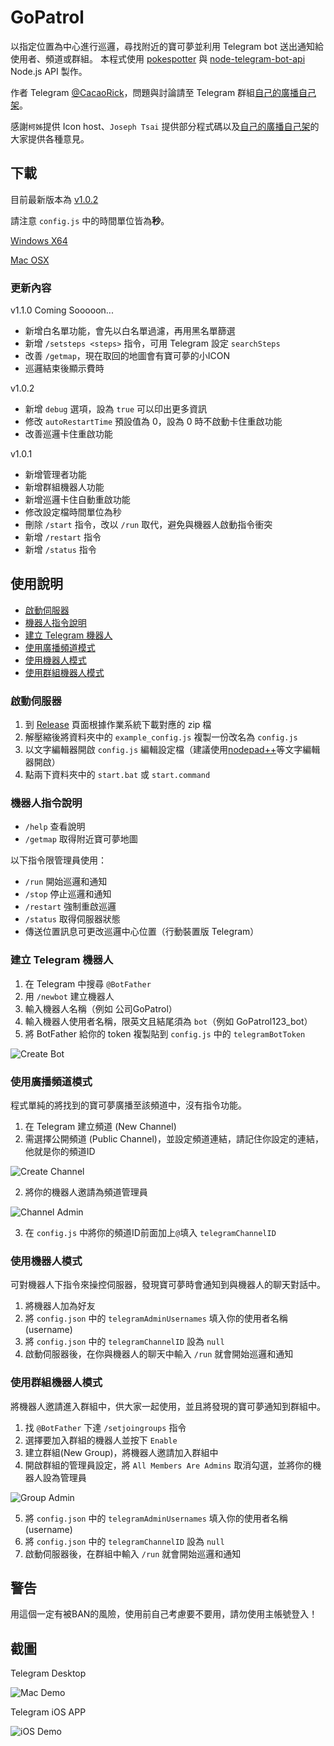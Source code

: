 # GoPatrol
以指定位置為中心進行巡邏，尋找附近的寶可夢並利用 Telegram bot 送出通知給使用者、頻道或群組。
本程式使用 [pokespotter](https://github.com/brentschooley/pokespotter) 與 [node-telegram-bot-api](https://github.com/yagop/node-telegram-bot-api) Node.js API 製作。

作者 Telegram [@CacaoRick](http://telegram.me/CacaoRick)，問題與討論請至 Telegram 群組[自己的廣播自己架](https://telegram.me/joinchat/DoTGVEFiQS0UGIg8atBTWw)。

感謝`柯姊`提供 Icon host、`Joseph Tsai` 提供部分程式碼以及[自己的廣播自己架](https://telegram.me/joinchat/DoTGVEFiQS0UGIg8atBTWw)的大家提供各種意見。

## 下載

目前最新版本為 [v1.0.2](https://github.com/CacaoRick/GoPatrol/releases/tag/v1.0.2)

請注意 `config.js` 中的時間單位皆為**秒**。

[Windows X64](https://github.com/CacaoRick/GoPatrol/releases/download/v1.0.2/GoPatrol_v1.0.2_win_x64.zip)

[Mac OSX](https://github.com/CacaoRick/GoPatrol/releases/download/v1.0.2/GoPatrol_v1.0.2-mac.zip)

### 更新內容

v1.1.0 Coming Sooooon...

- 新增白名單功能，會先以白名單過濾，再用黑名單篩選
- 新增 `/setsteps <steps>` 指令，可用 Telegram 設定 `searchSteps`
- 改善 `/getmap`，現在取回的地圖會有寶可夢的小ICON
- 巡邏結束後顯示費時

v1.0.2

- 新增 `debug` 選項，設為 `true` 可以印出更多資訊
- 修改 `autoRestartTime` 預設值為 0，設為 0 時不啟動卡住重啟功能
- 改善巡邏卡住重啟功能

v1.0.1

- 新增管理者功能
- 新增群組機器人功能
- 新增巡邏卡住自動重啟功能
- 修改設定檔時間單位為秒
- 刪除 `/start` 指令，改以 `/run` 取代，避免與機器人啟動指令衝突
- 新增 `/restart` 指令
- 新增 `/status` 指令

## 使用說明

- [啟動伺服器](https://github.com/CacaoRick/GoPatrol#啟動伺服器)
- [機器人指令說明](https://github.com/CacaoRick/GoPatrol#機器人指令說明)
- [建立 Telegram 機器人](https://github.com/CacaoRick/GoPatrol#建立-telegram-機器人)
- [使用廣播頻道模式](https://github.com/CacaoRick/GoPatrol#使用廣播頻道模式)
- [使用機器人模式](https://github.com/CacaoRick/GoPatrol#使用機器人模式)
- [使用群組機器人模式](https://github.com/CacaoRick/GoPatrol#使用群組機器人模式)

### 啟動伺服器
1. 到 [Release](https://github.com/CacaoRick/GoPatrol/releases) 頁面根據作業系統下載對應的 zip 檔
2. 解壓縮後將資料夾中的 `example_config.js` 複製一份改名為 `config.js`
4. 以文字編輯器開啟 `config.js` 編輯設定檔（建議使用[nodepad++](https://notepad-plus-plus.org/download/v6.9.2.html)等文字編輯器開啟）
5. 點兩下資料夾中的 `start.bat` 或 `start.command`

### 機器人指令說明

- `/help` 查看說明
- `/getmap` 取得附近寶可夢地圖

以下指令限管理員使用：

- `/run` 開始巡邏和通知
- `/stop` 停止巡邏和通知
- `/restart` 強制重啟巡邏
- `/status` 取得伺服器狀態
- 傳送位置訊息可更改巡邏中心位置（行動裝置版 Telegram）

### 建立 Telegram 機器人
1. 在 Telegram 中搜尋 `@BotFather`
2. 用 `/newbot` 建立機器人
3. 輸入機器人名稱（例如 公司GoPatrol）
4. 輸入機器人使用者名稱，限英文且結尾須為 `bot`（例如 GoPatrol123_bot）
5. 將 BotFather 給你的 token 複製貼到 `config.js` 中的 `telegramBotToken`

![Create Bot](tutorial/bot.png)

### 使用廣播頻道模式
程式單純的將找到的寶可夢廣播至該頻道中，沒有指令功能。

1. 在 Telegram 建立頻道 (New Channel)
2. 需選擇公開頻道 (Public Channel)，並設定頻道連結，請記住你設定的連結，他就是你的頻道ID

![Create Channel](tutorial/channel.png)

2. 將你的機器人邀請為頻道管理員

![Channel Admin](tutorial/channel_admin.png)

3. 在 `config.js` 中將你的頻道ID前面加上`@`填入 `telegramChannelID`

### 使用機器人模式
可對機器人下指令來操控伺服器，發現寶可夢時會通知到與機器人的聊天對話中。

1. 將機器人加為好友
2. 將 `config.json` 中的 `telegramAdminUsernames` 填入你的使用者名稱(username)
3. 將 `config.json` 中的 `telegramChannelID` 設為 `null`
4. 啟動伺服器後，在你與機器人的聊天中輸入 `/run` 就會開始巡邏和通知

### 使用群組機器人模式
將機器人邀請進入群組中，供大家一起使用，並且將發現的寶可夢通知到群組中。

1. 找 `@BotFather` 下達 `/setjoingroups` 指令
2. 選擇要加入群組的機器人並按下 `Enable`
3. 建立群組(New Group)，將機器人邀請加入群組中
4. 開啟群組的管理員設定，將 `All Members Are Admins` 取消勾選，並將你的機器人設為管理員

![Group Admin](tutorial/group_admin.png)

5. 將 `config.json` 中的 `telegramAdminUsernames` 填入你的使用者名稱(username)
6. 將 `config.json` 中的 `telegramChannelID` 設為 `null`
7. 啟動伺服器後，在群組中輸入 `/run` 就會開始巡邏和通知

## 警告
用這個一定有被BAN的風險，使用前自己考慮要不要用，請勿使用主帳號登入！

## 截圖
Telegram Desktop

![Mac Demo](screenshot/MacDemo.png)

Telegram iOS APP

![iOS Demo](screenshot/iOSDemo.png)